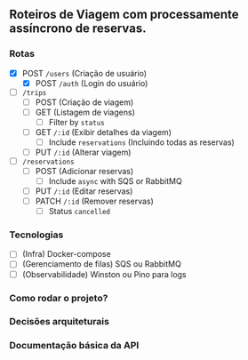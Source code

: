 ## Roteiros de Viagem com processamente assíncrono de reservas.

### Rotas

- [x] POST `/users` (Criação de usuário)
  - [x] POST `/auth` (Login do usuário)
- [ ] `/trips`
  - [ ] POST (Criação de viagem)
  - [ ] GET (Listagem de viagens)
    - [ ] Filter by `status`
  - [ ] GET `/:id` (Exibir detalhes da viagem)
    - [ ] Include `reservations` (Incluindo todas as reservas)
  - [ ] PUT `/:id` (Alterar viagem)
- [ ] `/reservations`
  - [ ] POST (Adicionar reservas)
    - [ ] Include `async` with SQS or RabbitMQ
  - [ ] PUT `/:id` (Editar reservas)
  - [ ] PATCH `/:id` (Remover reservas)
    - [ ] Status `cancelled`

### Tecnologias

- [ ] (Infra) Docker-compose
- [ ] (Gerenciamento de filas) SQS ou RabbitMQ
- [ ] (Observabilidade) Winston ou Pino para logs

### Como rodar o projeto?

### Decisões arquiteturais

### Documentação básica da API
